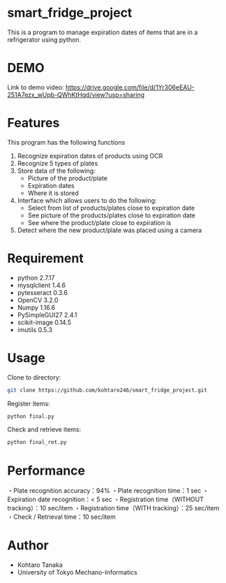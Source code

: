 # smart_fridge_project

This is a program to manage expiration dates of items that are in a refrigerator using python.

# DEMO

Link to demo video: https://drive.google.com/file/d/1Yr306eEAU-251A7ezx_wUpb-QWhKtHqd/view?usp=sharing


# Features

This program has the following functions

1. Recognize expiration dates of products using OCR  
2. Recognize 5 types of plates  
3. Store data of the following:  
      * Picture of the product/plate  
      * Expiration dates  
      * Where it is stored  
4. Interface which allows users to do the following:  
      * Select from list of products/plates close to expiration date  
      * See picture of the products/plates close to expiration date  
      * See where the product/plate close to expiration is  
5. Detect where the new product/plate was placed using a camera  

# Requirement

* python 2.7.17
* mysqlclient 1.4.6
* pytesseract 0.3.6
* OpenCV 3.2.0
* Numpy 1.16.6
* PySimpleGUI27 2.4.1
* scikit-image 0.14.5
* imutils 0.5.3


# Usage

Clone to directory:
```bash
git clone https://github.com/kohtaro246/smart_fridge_project.git
```
Register items:
```bash
python final.py
```
Check and retrieve items:
```bash
python final_ret.py
```
# Performance
・Plate recognition accuracy：94%
・Plate recognition time：1 sec
・Expiration date recognition：< 5 sec
・Registration time（WITHOUT tracking）：10 sec/item
・Registration time（WITH tracking）：25 sec/item
・Check / Retrieval time：10 sec/item


# Author

* Kohtaro Tanaka
* University of Tokyo Mechano-Informatics


